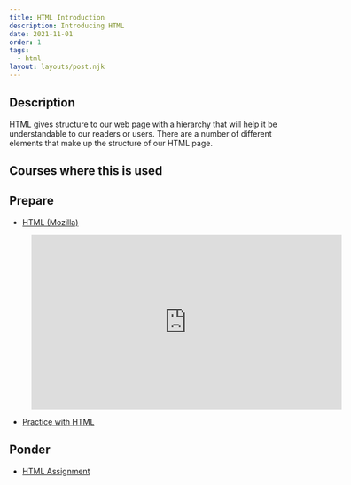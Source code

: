 ```yaml
---
title: HTML Introduction
description: Introducing HTML
date: 2021-11-01
order: 1
tags:
  - html
layout: layouts/post.njk
---
```


## Description

HTML gives structure to our web page with a hierarchy that will help it be understandable to our readers or users. There are a number of different elements that make up the structure of our HTML page.

## Courses where this is used

## Prepare

- [HTML (Mozilla)](https://developer.mozilla.org/en-US/docs/Web/HTML)

<figure class="video-container">

<iframe width="560" height="315" src="https://www.youtube.com/embed/jxYtjiuPfLQ" title="YouTube video player" frameborder="0" allow="accelerometer; autoplay; clipboard-write; encrypted-media; gyroscope; picture-in-picture" allowfullscreen></iframe>
</figure>

- [Practice with HTML](prepare1)

## Ponder

- [HTML Assignment](ponder1/)
